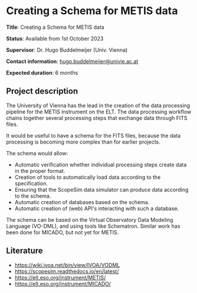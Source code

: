 # Creating a Schema for METIS data

**Title**: Creating a Schema for METIS data

**Status**: Available from 1st October 2023

**Supervisor**: Dr. Hugo Buddelmeijer (Univ. Vienna)

**Contact information**: hugo.buddelmeijer@univie.ac.at

**Expected duration**: 6 months


## Project description

The University of Vienna has the lead in the creation of the data processing pipeline for the METIS instrument on the ELT.
The data processing workflow chains together several processing steps that exchange data through FITS files.

It would be useful to have a schema for the FITS files, because the data processing is becoming more complex than for earlier projects.

The schema would allow:

- Automatic verification whether individual processing steps create data in the proper format.
- Creation of tools to automatically load data according to the specification.
- Ensuring that the ScopeSim data simulator can produce data according to the schema.
- Automatic creation of databases based on the schema.
- Automatic creation of (web) API's interacting with such a database.

The schema can be based on the Virtual Observatory Data Modeling Language (VO-DML), and using tools like Schematron. 
Similar work has been done for MICADO, but not yet for METIS.


## Literature

- https://wiki.ivoa.net/bin/view/IVOA/VODML
- https://scopesim.readthedocs.io/en/latest/
- https://elt.eso.org/instrument/METIS/
- https://elt.eso.org/instrument/MICADO/
